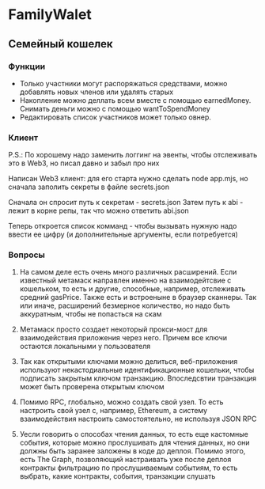 # FamilyWalet

## Семейный кошелек

### Функции

- Только участники могут распоряжаться средствами, можно добавлять новых членов или удалять старых
- Накопление можно деллать всем вместе с помощью earnedMoney. Снимать деньги можно с помощью wantToSpendMoney
- Редактировать список участников может только овнер.

### Клиент

P.S.: По хорошему надо заменить логгинг на эвенты, чтобы отслеживать это в Web3, но писал давно и забыл про них

Написан Web3 клиент: для его старта нужно сделать node app.mjs, но сначала заполить секреты в файле secrets.json

Сначала он спросит путь к секретам - secrets.json
Затем путь к abi - лежит в корне репы, так что можно ответить abi.json

Теперь откроется список комманд - чтобы вызывать нужную надо ввести ее цифру (и дополнительные аргументы, если потребуется)

### Вопросы

1) На самом деле есть очень много различных расширений. Если известный метамаск направлен именно на взаимодейтсвие с кошельком, то есть и другие,
способные, например, отслеживать средний gasPrice. Также есть и встроеныне в браузер сканнеры. 
Так или иначе, расширений безмерное количество, но надо быть аккуратным, чтобы не попасться на скам

2) Метамаск просто создает некоторый прокси-мост для взаимодействия приложения через него. Причем все ключи остаются локальными у пользователя

3) Так как открытыми ключами можно делиться, веб-приложения используют некастодиальные идентификационные кошельки, чтобы подписать закрытым ключом транзакцию. 
Впоследсвтии транзакция может быть проверена открытым ключом

4) Помимо RPC, глобально, можно создать свой узел. То есть настроить свой узел с, например, Ethereum, а систему взаимодействия настроить самостоятельно, 
не используя JSON RPC

5) Уесли говорить о способах чтения данных, то есть еще кастомные события, которые можно прослушивать для чтения данных, но они должны быть заранее заложены в коде до деплоя.
Помимо этого, есть The Graph, позволяющий настраивать уже после деплоя контракты фильтрацию по прослушиваемым событиям, то есть выбрать,
какие контракты, события, транзакции слушать
